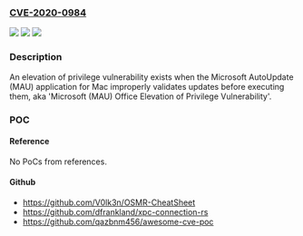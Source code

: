 ### [CVE-2020-0984](https://cve.mitre.org/cgi-bin/cvename.cgi?name=CVE-2020-0984)
![](https://img.shields.io/static/v1?label=Product&message=Microsoft%20AutoUpdate%20for%20Mac&color=blue)
![](https://img.shields.io/static/v1?label=Version&message=n%2Fa&color=blue)
![](https://img.shields.io/static/v1?label=Vulnerability&message=Elevation%20of%20Privilege&color=brighgreen)

### Description

An elevation of privilege vulnerability exists when the Microsoft AutoUpdate (MAU) application for Mac improperly validates updates before executing them, aka 'Microsoft (MAU) Office Elevation of Privilege Vulnerability'.

### POC

#### Reference
No PoCs from references.

#### Github
- https://github.com/V0lk3n/OSMR-CheatSheet
- https://github.com/dfrankland/xpc-connection-rs
- https://github.com/qazbnm456/awesome-cve-poc

